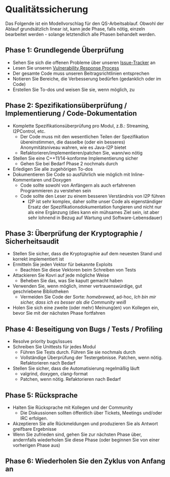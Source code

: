 # Qualitätssicherung

Das Folgende ist ein Modellvorschlag für den QS-Arbeitsablauf. Obwohl der Ablauf grundsätzlich linear ist, kann jede Phase, falls nötig, einzeln bearbeitet werden - solange letztendlich alle Phasen behandelt werden.

## Phase 1: Grundlegende Überprüfung

- Sehen Sie sich die offenen Probleme über unseren [Issue-Tracker](https://github.com/monero-project/kovri/issues/) an
- Lesen Sie unseren [Vulnerability Response Process](https://github.com/anonimal/meta/blob/master/VULNERABILITY_RESPONSE_PROCESS.md)
- Der gesamte Code muss unseren Beitragsrichtlinien entsprechen
- Notieren Sie Bereiche, die Verbesserung bedürfen (gedanklich oder im Code)
- Erstellen Sie To-dos und weisen Sie sie, wenn möglich, zu

## Phase 2: Spezifikationsüberprüfung / Implementierung / Code-Dokumentation

- Komplette Spezifikationsüberprüfung pro Modul, z.B.: Streaming, I2PControl, etc.
  - Der Code muss mit den wesentlichen Teilen der Spezifikation übereinstimmen, die dasselbe (oder ein besseres) Anonymitätsniveau wahren, wie es Java-I2P bietet
  - Refaktorieren/implementieren/patchen Sie, wann/wo nötig
- Stellen Sie eine C++11/14-konforme Implementierung sicher
  - Gehen Sie bei Bedarf Phase 2 nochmals durch
- Erledigen Sie alle zugehörigen To-dos
- Dokumentieren Sie Code so ausführlich wie möglich mit Inline-Kommentaren und Doxygen
  - Code sollte sowohl von Anfängern als auch erfahrenen Programmieren zu verstehen sein
  - Code sollte den Leser zu einem besseren Verständnis von I2P führen
    - I2P ist sehr komplex, daher sollte unser Code als eigenständiger Ersatz der Spezifikationsdokumentation fungieren und nicht nur als eine Ergänzung (dies kann ein mühsames Ziel sein, ist aber sehr lohnend in Bezug auf Wartung und Software-Lebensdauer)

## Phase 3: Überprüfung der Kryptographie / Sicherheitsaudit

- Stellen Sie sicher, dass die Kryptographie auf dem neuesten Stand und korrekt implementiert ist
- Ermitteln Sie jeden Vektor für bekannte Exploits
  - Beachten Sie diese Vektoren beim Schreiben von Tests
- Attackieren Sie Kovri auf jede mögliche Weise
  - Beheben Sie das, was Sie kaputt gemacht haben
- Verwenden Sie, wenn möglich, immer vertrauenswürdige, gut geschriebene Bibliotheken
  - Vermeiden Sie Code der Sorte: *homebrewed*, ad-hoc, *Ich bin mir sicher, dass ich es besser als die Community weiß*
- Holen Sie sich eine zweite (oder mehr) Meinung(en) von Kollegen ein, bevor Sie mit der nächsten Phase fortfahren

## Phase 4: Beseitigung von Bugs / Tests / Profiling

- Resolve priority bugs/issues
- Schreiben Sie Unittests für jedes Modul
  - Führen Sie Tests durch. Führen Sie sie nochmals durch
  - Vollständige Überprüfung der Testergebnisse. Patchen, wenn nötig. Refaktorieren nach Bedarf
- Stellen Sie sicher, dass die Automatisierung regelmäßig läuft
  - valgrind, doxygen, clang-format
  - Patchen, wenn nötig. Refaktorieren nach Bedarf

## Phase 5: Rücksprache

- Halten Sie Rücksprache mit Kollegen und der Community
  - Die Diskussionen sollten öffentlich über Tickets, Meetings und/oder IRC erfolgen.
- Akzeptieren Sie alle Rückmeldungen und produzieren Sie als Antwort greifbare Ergebnisse
- Wenn Sie zufrieden sind, gehen Sie zur nächsten Phase über, andernfalls wiederholen Sie diese Phase (oder beginnen Sie von einer vorherigen Phase aus)

## Phase 6: Wiederholen Sie den Zyklus von Anfang an
